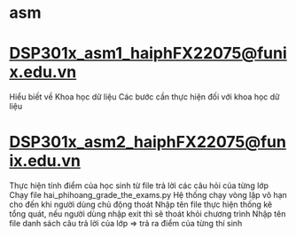 # asm

# DSP301x_asm1_haiphFX22075@funix.edu.vn
Hiểu biết về Khoa học dữ liệu
Các bước cần thực hiện đối với khoa học dữ liệu


# DSP301x_asm2_haiphFX22075@funix.edu.vn
Thực hiện tính điểm của học sinh từ file trả lời các câu hỏi của từng lớp
Chạy file hai_phihoang_grade_the_exams.py
	Hệ thống chạy vòng lặp vô hạn cho đến khi người dùng chủ động thoát
		Nhập tên file thực hiện thống kê tổng quát, nếu người dùng nhập exit thì sẽ thoát khỏi chương trình
		Nhập tên file danh sách câu trả lời của lớp => trả ra điểm của từng thí sinh